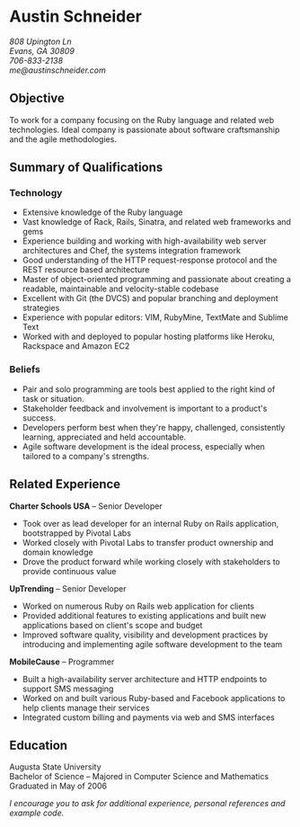 # Austin Schneider
_808 Upington Ln_  
_Evans, GA 30809_  
_706-833-2138_  
_me@austinschneider.com_

## Objective
To work for a company focusing on the Ruby language and related web technologies. Ideal company is passionate about software craftsmanship and the agile methodologies.

## Summary of Qualifications
### Technology
* Extensive knowledge of the Ruby language
* Vast knowledge of Rack, Rails, Sinatra, and related web frameworks and gems
* Experience building and working with high-availability web server architectures and Chef, the systems integration framework
* Good understanding of the HTTP request-response protocol and the REST resource based architecture
* Master of object-oriented programming and passionate about creating a readable, maintainable and velocity-stable codebase
* Excellent with Git (the DVCS) and popular branching and deployment strategies
* Experience with popular editors: VIM, RubyMine, TextMate and Sublime Text
* Worked with and deployed to popular hosting platforms like Heroku, Rackspace and Amazon EC2

### Beliefs
* Pair and solo programming are tools best applied to the right kind of task or situation.
* Stakeholder feedback and involvement is important to a product's success.
* Developers perform best when they're happy, challenged, consistently learning, appreciated and held accountable.
* Agile software development is the ideal process, especially when tailored to a company's strengths.

## Related Experience
**Charter Schools USA** – Senior Developer
* Took over as lead developer for an internal Ruby on Rails application, bootstrapped by Pivotal Labs
* Worked closely with Pivotal Labs to transfer product ownership and domain knowledge
* Drove the product forward while working closely with stakeholders to provide continuous value

**UpTrending** – Senior Developer
* Worked on numerous Ruby on Rails web application for clients
* Provided additional features to existing applications and built new applications based on client's scope and budget
* Improved software quality, visibility and development practices by introducing and implementing agile software development to the team

**MobileCause** – Programmer
* Built a high-availability server architecture and HTTP endpoints to support SMS messaging
* Worked on and built various Ruby-based and Facebook applications to help clients manage their services
* Integrated custom billing and payments via web and SMS interfaces

## Education
Augusta State University  
Bachelor of Science – Majored in Computer Science and Mathematics  
Graduated in May of 2006

_I encourage you to ask for additional experience, personal references and example code._
